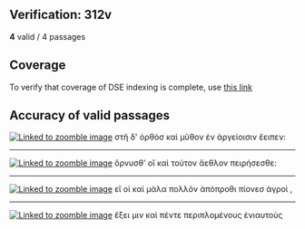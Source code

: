 ## Verification: 312v

**4** valid / 4 passages

## Coverage

To verify that coverage of DSE indexing is complete, use [this link](http://www.homermultitext.org/ict2?urn=urn:cite2:hmt:e3bifolio.v1:E3_312v_313r@0.1683,0.1842,0.2707,0.07361&urn=urn:cite2:hmt:e3bifolio.v1:E3_312v_313r@0.1592,0.2025,0.2801,0.07415&urn=urn:cite2:hmt:e3bifolio.v1:E3_312v_313r@0.1691,0.2313,0.2731,0.06419&urn=urn:cite2:hmt:e3bifolio.v1:E3_312v_313r@0.1658,0.2511,0.2785,0.06881)

## Accuracy of valid passages

[![Linked to zoomble image](http://www.homermultitext.org/iipsrv?IIIF=/project/homer/pyramidal/deepzoom/hmt/e3bifolio/v1/E3_312v_313r.tif/pct:16.83,18.42,27.07,7.361/2000,/0/default.jpg)](http://www.homermultitext.org/ict2/?urn=urn:cite2:hmt:e3bifolio.v1:E3_312v_313r@0.1683,0.1842,0.2707,0.07361)
στῆ δ' ὀρθὸσ καὶ μῦθον ἐν ἀργείοισιν ἔειπεν:

---

[![Linked to zoomble image](http://www.homermultitext.org/iipsrv?IIIF=/project/homer/pyramidal/deepzoom/hmt/e3bifolio/v1/E3_312v_313r.tif/pct:15.92,20.25,28.01,7.41499/2000,/0/default.jpg)](http://www.homermultitext.org/ict2/?urn=urn:cite2:hmt:e3bifolio.v1:E3_312v_313r@0.1592,0.2025,0.2801,0.07415)
ὄρνυσθ' οἲ καὶ τούτον ἄεθλον πειρήσεσθε:

---

[![Linked to zoomble image](http://www.homermultitext.org/iipsrv?IIIF=/project/homer/pyramidal/deepzoom/hmt/e3bifolio/v1/E3_312v_313r.tif/pct:16.91,23.13,27.31,6.419/2000,/0/default.jpg)](http://www.homermultitext.org/ict2/?urn=urn:cite2:hmt:e3bifolio.v1:E3_312v_313r@0.1691,0.2313,0.2731,0.06419)
εἴ οἱ καὶ μάλα πολλὸν ἀπόπροθι πίονεσ ἀγροὶ ,

---

[![Linked to zoomble image](http://www.homermultitext.org/iipsrv?IIIF=/project/homer/pyramidal/deepzoom/hmt/e3bifolio/v1/E3_312v_313r.tif/pct:16.58,25.11,27.85,6.88099/2000,/0/default.jpg)](http://www.homermultitext.org/ict2/?urn=urn:cite2:hmt:e3bifolio.v1:E3_312v_313r@0.1658,0.2511,0.2785,0.06881)
ἔξει μιν καὶ πέντε περιπλομένους ἐνιαυτοὺς